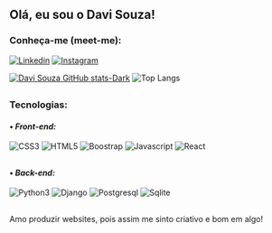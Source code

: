 ## Olá, eu sou o Davi Souza! 

### Conheça-me (meet-me):

[![Linkedin](https://img.shields.io/badge/LinkedIn-0077B5?style=for-the-badge&logo=linkedin&logoColor=white)](https://www.linkedin.com/in/davi-souza-de-oliveira-a03019236/)
[![Instagram](https://img.shields.io/badge/Instagram-E4405F?style=for-the-badge&logo=instagram&logoColor=white)](https://www.instagram.com/davisouza.ol)


[![Davi Souza GitHub stats-Dark](https://github-readme-stats.vercel.app/api?username=dev-davisouza&show_icons=true&theme=dracula)](https://github.com/dev-davisouza/github-readme-stats#gh-dark-mode-only) ![Top Langs](https://github-readme-stats.vercel.app/api/top-langs/?username=dev-davisouza&hide_progress=false&theme=dracula)



## 
### Tecnologias:
#### • <i>Front-end:</i> 
<div style="display: inline-block;">
    <img src="https://img.shields.io/badge/CSS3-1572B6?style=for-the-badge&logo=css3&logoColor=white" alt="CSS3">
    <img src="https://img.shields.io/badge/HTML5-E34F26?style=for-the-badge&logo=html5&logoColor=white" alt="HTML5">
    <img src="https://img.shields.io/badge/Bootstrap-563D7C?style=for-the-badge&logo=bootstrap&logoColor=white" alt="Boostrap">
    <img src="https://img.shields.io/badge/javascript-%23323330.svg?style=for-the-badge&logo=javascript&logoColor=%23F7DF1E" alt="Javascript">
    <img src="https://img.shields.io/badge/react-%2320232a.svg?style=for-the-badge&logo=react&logoColor=%2361DAFB" alt="React">
</div>

## 
#### • <i>Back-end:</i> 
<div style="display: inline-block;">
    <img src="https://img.shields.io/badge/Python-3776AB?style=for-the-badge&logo=python&logoColor=white" alt="Python3">
    <img src="https://img.shields.io/badge/Django-092E20?style=for-the-badge&logo=django&logoColor=white" alt="Django">
    <img src="https://img.shields.io/badge/PostgreSQL-316192?style=for-the-badge&logo=postgresql&logoColor=white" alt="Postgresql">
    <img src="https://img.shields.io/badge/SQLite-07405E?style=for-the-badge&logo=sqlite&logoColor=white" alt="Sqlite">
</div>

## 
Amo produzir websites, pois assim me sinto criativo e bom em algo!
